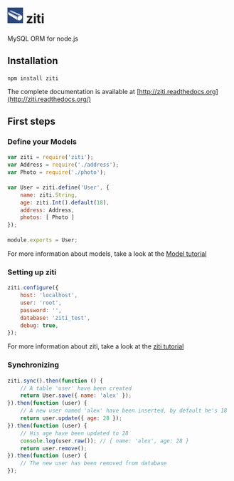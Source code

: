 # <img src="/docs/images/logo.png" alt="ziti - MySQL ORM for Node.js" width="35" height="35"> ziti

 MySQL ORM for node.js

## Installation

```
npm install ziti
```

The complete documentation is available at [http://ziti.readthedocs.org](http://ziti.readthedocs.org/)

## First steps

### Define your Models

```javascript
var ziti = require('ziti');
var Address = require('./address');
var Photo = require('./photo');

var User = ziti.define('User', {
    name: ziti.String,
    age: ziti.Int().default(18),
    address: Address,
    photos: [ Photo ]
});

module.exports = User;
```

For more information about models, take a look at the [Model tutorial](/tutorial/model/)

### Setting up ziti

```javascript
ziti.configure({
    host: 'localhost',
    user: 'root',
    password: '',
    database: 'ziti_test',
    debug: true,
});
```
For more information about ziti, take a look at the [ziti tutorial](/tutorial/ziti/)

### Synchronizing

```javascript
ziti.sync().then(function () {
    // A table 'user' have been created
    return User.save({ name: 'alex' });
}).then(function (user) {
    // A new user named 'alex' have been inserted, by default he's 18
    return user.update({ age: 28 });
}).then(function (user) {
    // His age have been updated to 28
    console.log(user.raw()); // { name: 'alex', age: 28 }
    return user.remove();
}).then(function (user) {
    // The new user has been removed from database
});
```
